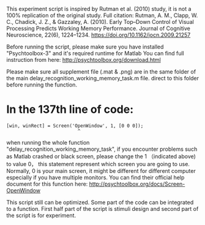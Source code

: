 This experiment script is inspired by Rutman et al. (2010) study, it is not a 100% replication of the original study. 
	Full citation: 
	Rutman, A. M., Clapp, W. C., Chadick, J. Z., & Gazzaley, A. (2010). Early Top–Down 
		Control of Visual Processing Predicts Working Memory Performance. Journal of 
		Cognitive Neuroscience, 22(6), 1224–1234. https://doi.org/10.1162/jocn.2009.21257

Before running the script, please make sure you have installed "Psychtoolbox-3" and it's required runtime for Matlab
You can find full instruction from here: http://psychtoolbox.org/download.html

Please make sure all supplement file (.mat & .png) are in the same folder of the main delay_recognition_working_memory_task.m file.
direct to this folder before running the function.  

# In the 137th line of code: 
	[win, winRect] = Screen('OpenWindow', 1, [0 0 0]);
							  ^
when running the whole function "delay_recognition_working_memory_task", if you encounter problems such as Matlab crashed 
or black screen, please change the 1 （indicated above) to value 0， this statement represent which screen you are going
to use. Normally, 0 is your main screen, it might be different for different computer especially if you have multiple monitors. 
You can find their official help document for this function here: http://psychtoolbox.org/docs/Screen-OpenWindow

This script still can be optimized. Some part of the code can be integrated to a function. 
First half part of the script is stimuli design and second part of the script is for experiment. 
